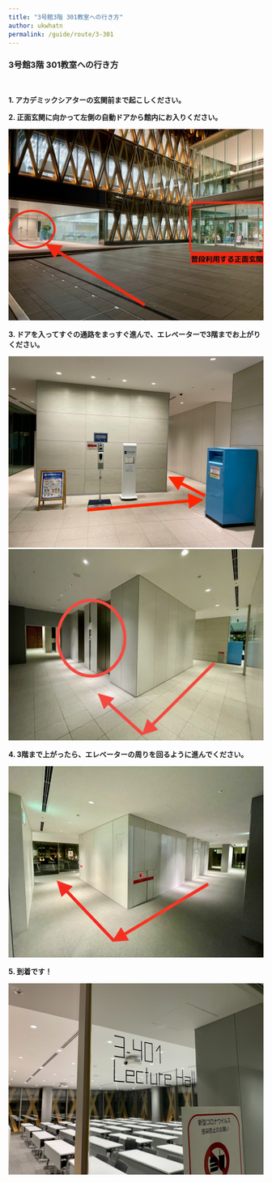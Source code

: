 ```yaml
---
title: "3号館3階 301教室への行き方"
author: ukwhatn
permalink: /guide/route/3-301
---
```


### 3号館3階 301教室への行き方

<br>

**1. アカデミックシアターの玄関前まで起こしください。**

**2. 正面玄関に向かって左側の自動ドアから館内にお入りください。**

<img src="/assets/images/page/guide/route/3-401/3-401_1.png" alt="正面玄関">


**3. ドアを入ってすぐの通路をまっすぐ進んで、エレベーターで3階までお上がりください。**

<img src="/assets/images/page/guide/route/3-401/3-401_2.png" alt="1F1">
<img src="/assets/images/page/guide/route/3-401/3-401_3.png" alt="1F2">


**4. 3階まで上がったら、エレベーターの周りを回るように進んでください。**

<img src="/assets/images/page/guide/route/3-401/3-401_4.png" alt="4F1">


**5. 到着です！**

<img src="/assets/images/page/guide/route/3-401/3-401_5.png" alt="4F2">